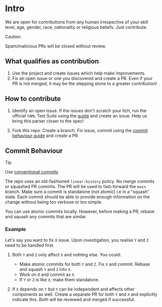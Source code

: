 # Intro

We are open for contributions from any human irrespective of your skill level, age, gender, race, nationality or religious beliefs. Just contribute.

>[!CAUTION]
> Spam/malicious PRs will be closed without review.

## What qualifies as contribution

1. Use the project and create issues which help make improvements.
2. Fix an open issue or one you discovered and create a PR. Even if your PR is not merged, it may be the stepping stone to a greater contribution!

## How to contribute

1. Identify an open issue. If the issues don't scratch your itch, run the official `YAML` Test Suite using the [guide](./test/yaml_matrix_tests/README.md) and create an issue. Help us bring this parser closer to the spec!

2. Fork this repo. Create a branch. Fix issue, commit using the [commit behaviour guide](#commit-behaviour) and create a PR.

## Commit Behaviour

> [!TIP]
> Use [conventional commits](https://gist.github.com/qoomon/5dfcdf8eec66a051ecd85625518cfd13)

The repo uses an old-fashioned `linear-history` policy. No merge commits or squashed PR commits. The PR will be used to fast-forward the `main` branch. Make sure a commit is standalone (not atomic) i.e in a "squash" state. Each commit should be able to provide enough information on the change without being too verbose or too simple.

You can use atomic commits locally. However, before making a PR, rebase and squash any commits that are similar.

### Example

Let's say you want to fix `X` issue. Upon investigation, you realise `Y` and `Z` need to be handled first.

1. Both `Y` and `Z` only affect `X` and nothing else. You could:
    - Make atomic commits for both `Y` and `Z`. Fix `X` and commit. Rebase and squash `Y` and `Z` into `X`.
    - Work on it and commit as `X`.
    - If `Y` or `Z` is like `X`, make them standalone.

2. If `X` depends on `Y` but `Y` can be independent and affects other components as well. Create a separate PR for both `Y` and `X` and explicitly indicate this. Both will be reviewed and merged if successful.
